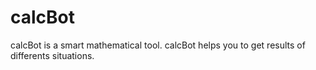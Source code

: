 # calcBot
calcBot is a smart mathematical tool. calcBot helps you to get results of differents situations.
